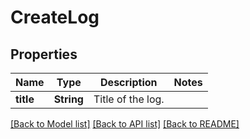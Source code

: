 # CreateLog

## Properties

Name | Type | Description | Notes
------------ | ------------- | ------------- | -------------
**title** | **String** | Title of the log. | 

[[Back to Model list]](../README.md#documentation-for-models) [[Back to API list]](../README.md#documentation-for-api-endpoints) [[Back to README]](../README.md)


